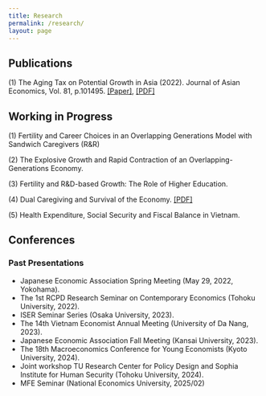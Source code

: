 ```yaml
---
title: Research
permalink: /research/
layout: page
---
```


## Publications

(1) The Aging Tax on Potential Growth in Asia (2022). Journal of Asian Economics, Vol. 81, p.101495. [[Paper]](https://doi.org/10.1016/j.asieco.2022.101495), [[PDF]](https://www.dropbox.com/scl/fi/85aiq8dqzz2n2qy6f6e0q/QTTran_retirement_aging.pdf?rlkey=8ja8bvfr97cbt0xnop2j218mg&st=w5626qhw&dl=0)

## Working in Progress

(1) Fertility and Career Choices in an Overlapping Generations Model with Sandwich Caregivers (R&R)

(2) The Explosive Growth and Rapid Contraction of an Overlapping-Generations Economy. 

(3) Fertility and R&D-based Growth: The Role of Higher Education.

(4) Dual Caregiving and Survival of the Economy. [[PDF]](https://www2.econ.tohoku.ac.jp/~PDesign/dp/TUPD-2025-003.pdf)

(5) Health Expenditure, Social Security and Fiscal Balance in Vietnam.

## Conferences
### Past Presentations

- Japanese Economic Association Spring Meeting (May 29, 2022, Yokohama). 
- The 1st RCPD Research Seminar on Contemporary Economics (Tohoku University, 2022).
- ISER Seminar Series (Osaka University, 2023).
- The 14th Vietnam Economist Annual Meeting (University of Da Nang, 2023).
- Japanese Economic Association Fall Meeting (Kansai University, 2023).
- The 18th Macroeconomics Conference for Young Economists (Kyoto University, 2024).
- Joint workshop TU Research Center for Policy Design and Sophia Institute for Human Security (Tohoku University, 2024).
- MFE Seminar (National Economics University, 2025/02)
